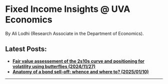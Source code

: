 

<h1>Fixed Income Insights @ UVA Economics</h1>


By Ali Lodhi (Research Associate in the Department of Economics).

## Latest Posts:

- [**Fair value assessement of the 2s10s curve and positioning for volatility using butterflies (2024/11/27)**](post_1/body.md)
- [**Anatomy of a bond sell-off: whence and where to? (2025/01/10)**](post_2/body.md)




---

